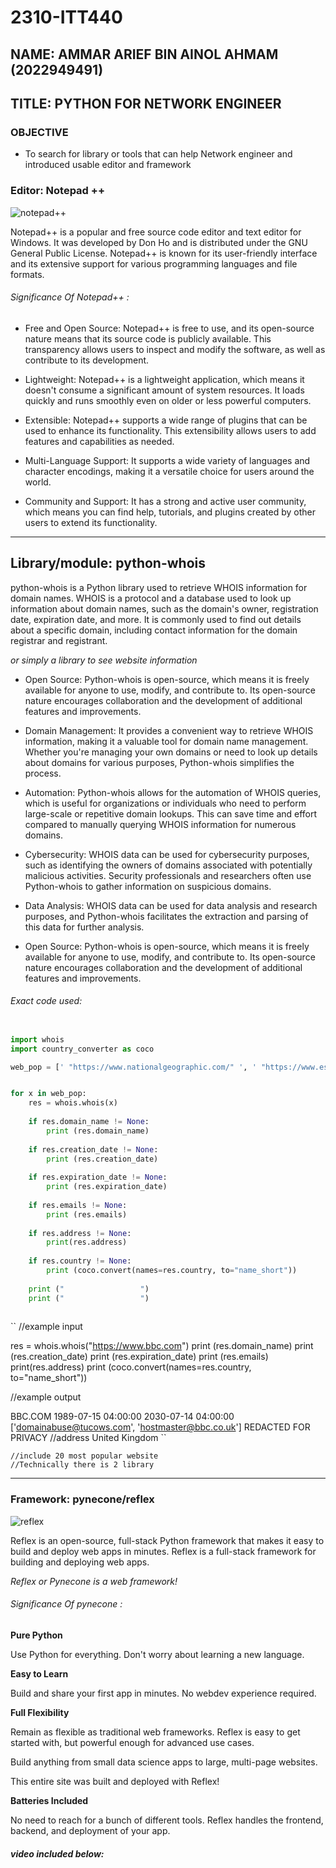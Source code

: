 # 2310-ITT440

## NAME: AMMAR ARIEF BIN AINOL AHMAM (2022949491)

## TITLE: PYTHON FOR NETWORK ENGINEER


### OBJECTIVE
- To search for library or tools that can help Network engineer and introduced usable editor and framework




### Editor: Notepad ++


![notepad++](https://github.com/addff/2310-ITT440/assets/84883844/597c8617-2a46-46b0-a02b-5ac0dbf5d6aa)

Notepad++ is a popular and free source code editor and text editor for Windows. It was developed by Don Ho and is distributed under the GNU General Public License. Notepad++ is known for its user-friendly interface and its extensive support for various programming languages and file formats.


###### Significance Of Notepad++ :

- Free and Open Source: Notepad++ is free to use, and its open-source nature means that its source code is publicly available. This transparency allows users to inspect and modify the software, as well as contribute to its development.

- Lightweight: Notepad++ is a lightweight application, which means it doesn't consume a significant amount of system resources. It loads quickly and runs smoothly even on older or less powerful computers.

- Extensible: Notepad++ supports a wide range of plugins that can be used to enhance its functionality. This extensibility allows users to add features and capabilities as needed.

- Multi-Language Support: It supports a wide variety of languages and character encodings, making it a versatile choice for users around the world.

- Community and Support: It has a strong and active user community, which means you can find help, tutorials, and plugins created by other users to extend its functionality.



---
## Library/module: python-whois

python-whois is a Python library used to retrieve WHOIS information for domain names. WHOIS is a protocol and a database used to look up information about domain names, such as the domain's owner, registration date, expiration date, and more. It is commonly used to find out details about a specific domain, including contact information for the domain registrar and registrant.

*or simply a library to see website information*


- Open Source: Python-whois is open-source, which means it is freely available for anyone to use, modify, and contribute to. Its open-source nature encourages collaboration and the development of additional features and improvements.

- Domain Management: It provides a convenient way to retrieve WHOIS information, making it a valuable tool for domain name management. Whether you're managing your own domains or need to look up details about domains for various purposes, Python-whois simplifies the process.

- Automation: Python-whois allows for the automation of WHOIS queries, which is useful for organizations or individuals who need to perform large-scale or repetitive domain lookups. This can save time and effort compared to manually querying WHOIS information for numerous domains.

- Cybersecurity: WHOIS data can be used for cybersecurity purposes, such as identifying the owners of domains associated with potentially malicious activities. Security professionals and researchers often use Python-whois to gather information on suspicious domains.

- Data Analysis: WHOIS data can be used for data analysis and research purposes, and Python-whois facilitates the extraction and parsing of this data for further analysis.

- Open Source: Python-whois is open-source, which means it is freely available for anyone to use, modify, and contribute to. Its open-source nature encourages collaboration and the development of additional features and improvements.


###### Exact code used:

``` py

import whois
import country_converter as coco

web_pop = [' "https://www.nationalgeographic.com/" ', ' "https://www.espn.com/" ', ' "https://www.nytimes.com/" ', ' "https://www.bbc.com/" ', ' "http://www.cnn.com/" ', ' "http://www.yahoo.com/" ', ' "http://www.apple.com/" ', ' "http://www.microsoft.com/" ', ' "http://www.ebay.com/" ', ' "http://www.netflix.com/" ', ' "www.pinterest.com/" ', ' "http://www.reddit.com/" ', ' "http://www.wikipedia.org/" ', ' "http://www.linkedin.com/" ', ' "http://www.instagram.com/" ', ' "http://www.twitter.com/" ', ' "http://www.amazon.com/" ', ' "http://www.youtube.com/" ', ' "http://www.facebook.com/" ', ' "http://www.google.com/" ']


for x in web_pop:
    res = whois.whois(x)
    
    if res.domain_name != None:
        print (res.domain_name)
    
    if res.creation_date != None:
        print (res.creation_date)
    
    if res.expiration_date != None:
        print (res.expiration_date)
    
    if res.emails != None:
        print (res.emails)
    
    if res.address != None:
        print(res.address)
    
    if res.country != None:
        print (coco.convert(names=res.country, to="name_short"))
        
    print ("                 ")
    print ("                 ")
 

```
``
//example input

res = whois.whois("https://www.bbc.com")
print (res.domain_name)
print (res.creation_date)
print (res.expiration_date)
print (res.emails)
print(res.address)
print (coco.convert(names=res.country, to="name_short"))

//example output

BBC.COM
1989-07-15 04:00:00
2030-07-14 04:00:00
['domainabuse@tucows.com', 'hostmaster@bbc.co.uk']
REDACTED FOR PRIVACY //address
United Kingdom 
``

```
//include 20 most popular website
//Technically there is 2 library
```


---

### Framework: pynecone/reflex

![reflex](https://github.com/addff/2310-ITT440/assets/84883844/99df6a5e-4ed1-4df7-888f-734f5c121dd7)

Reflex is an open-source, full-stack Python framework that makes it easy to build and deploy web apps in minutes. Reflex is a full-stack framework for building and deploying web apps.

*Reflex or Pynecone is a web framework!*




###### Significance Of pynecone :

**Pure Python**

Use Python for everything. Don't worry about learning a new language.

**Easy to Learn**

Build and share your first app in minutes. No webdev experience required.

**Full Flexibility**

Remain as flexible as traditional web frameworks. Reflex is easy to get started with, but powerful enough for advanced use cases.

Build anything from small data science apps to large, multi-page websites.

This entire site was built and deployed with Reflex!

**Batteries Included**

No need to reach for a bunch of different tools. Reflex handles the frontend, backend, and deployment of your app.


##### video included below: 

